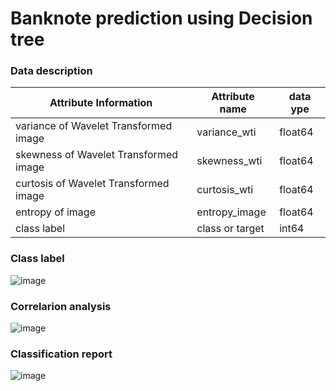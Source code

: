 # Banknote prediction using Decision tree 




### Data description



|Attribute Information      |    Attribute name| data ype|
|---|---|---|
|variance of Wavelet Transformed image | variance_wti|  float64|
|skewness of Wavelet Transformed image | skewness_wti| float64|
|curtosis of Wavelet Transformed image| curtosis_wti| float64|
| entropy of image            |         entropy_image|  float64|
|class label                       |        class or target|  int64|


 ### Class label 


![image](https://user-images.githubusercontent.com/67466471/209556254-6aaa9ca8-0be2-4bc7-960b-e85764d96b41.png)


### Correlarion analysis 



![image](https://user-images.githubusercontent.com/67466471/209556429-86ea79ab-6841-4bc9-ab6d-dd22d4238f3b.png)


### Classification report 
![image](https://user-images.githubusercontent.com/67466471/209556555-e2ac8777-4071-49c0-b67f-56d3c9f15fe4.png)


